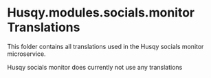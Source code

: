 # Husqy.modules.socials.monitor Translations

This folder contains all translations used in the Husqy socials monitor microservice.

Husqy socials monitor does currently not use any translations